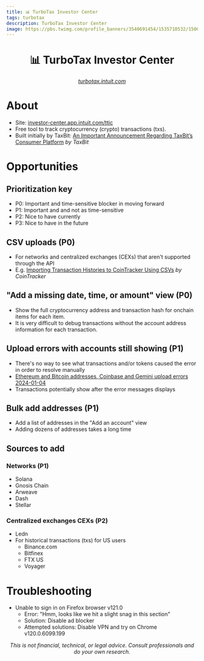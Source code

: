 ```yaml
---
title: 📊 TurboTax Investor Center
tags: turbotax
description: TurboTax Investor Center
image: https://pbs.twimg.com/profile_banners/3540691454/1535710532/1500x500
---
```


<h1 style="text-align: center;">📊 TurboTax Investor Center</h1>

<p style="text-align: center; 
          font-style: italic;">
    <a href="https://turbotax.intuit.com" target="_blank">turbotax.intuit.com</a>
</p>

# About
- Site: [investor-center.app.intuit.com/ttic](https://investor-center.app.intuit.com/ttic)
- Free tool to track cryptocurrency (crypto) transactions (txs).
- Built initially by TaxBit: [An Important Announcement Regarding TaxBit’s Consumer Platform](https://taxbit.com/blog/taxbit-consumer-platform-update/#an-important-announcement-regarding-tax-bit-s-consumer-platform) *by TaxBit*

# Opportunities
## Prioritization key
- P0: Important and time-sensitive blocker in moving forward
- P1: Important and and not as time-sensitive
- P2: Nice to have currently
- P3: Nice to have in the future

## CSV uploads (P0)
- For networks and centralized exchanges (CEXs) that aren't supported through the API
- E.g. [Importing Transaction Histories to CoinTracker Using CSVs](https://support.cointracker.io/hc/en-us/articles/4413071299729-Importing-Transaction-Histories-to-CoinTracker-Using-CSVs) *by CoinTracker*

## "Add a missing date, time, or amount" view (P0)
- Show the full cryptocurrency address and transaction hash for onchain items for each item.
- It is very difficult to debug transactions without the account address information for each transaction.

## Upload errors with accounts still showing (P1)
- There's no way to see what transactions and/or tokens caused the error in order to resolve manually
- [Ethereum and Bitcoin addresses, Coinbase and Gemini upload errors 2024-01-04](https://drive.proton.me/urls/D1WTDJEZY0#R1HY6HzMnj8x)
- Transactions potentially show after the error messages displays

## Bulk add addresses (P1)
- Add a list of addresses in the "Add an account" view
- Adding dozens of addresses takes a long time

## Sources to add
### Networks (P1)
- Solana
- Gnosis Chain
- Arweave
- Dash
- Stellar

### Centralized exchanges CEXs (P2)
- Ledn
- For historical transactions (txs) for US users
    - Binance.com
    - Bitfinex
    - FTX US
    - Voyager

# Troubleshooting
- Unable to sign in on Firefox browser v121.0
    - Error: "Hmm, looks like we hit a slight snag in this section"
    - Solution: Disable ad blocker
    - Attempted solutions: Disable VPN and try on Chrome v120.0.6099.199

<p style="text-align: center; font-style: italic">This is not financial, technical, or legal advice. Consult professionals and do your own research.</p>